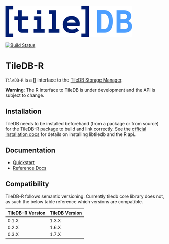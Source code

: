<a href="https://tiledb.com"><img src="https://github.com/TileDB-Inc/TileDB/raw/dev/doc/source/_static/tiledb-logo_color_no_margin_@4x.png" alt="TileDB logo" width="400"></a>

[![Build Status](https://travis-ci.org/TileDB-Inc/TileDB-R.svg?branch=master)](https://travis-ci.org/TileDB-Inc/TileDB-R)

# TileDB-R

`TileDB-R` is a [R](https://www.r-project.org/) interface to the [TileDB Storage Manager](http://tiledb.com). 

**Warning**: The R interface to TileDB is under development and the API is subject to change.


## Installation


TileDB needs to be installed beforehand (from a package or from source)
for the TileDB-R package to build and link correctly.
See the [official installation docs](https://docs.tiledb.com/developer/installation)
for details on installing libtiledb and the R api.

## Documentation

- [Quickstart](https://docs.tiledb.com/developer/quickstart)
- [Reference Docs](https://tiledb-inc.github.io/TileDB-R/)


## Compatibility

TileDB-R follows semantic versioning. Currently tiledb core library does not,
as such the below table reference which versions are compatible.

| TileDB-R Version | TileDB Version |
| ----------------- | -------------- |
| 0.1.X             | 1.3.X          |
| 0.2.X             | 1.6.X          |
| 0.3.X             | 1.7.X          |

